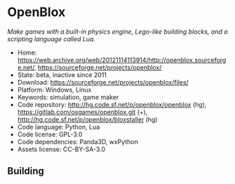 # OpenBlox

_Make games with a built-in physics engine, Lego-like building blocks, and a scripting language called Lua._

- Home: https://web.archive.org/web/20121114113914/http://openblox.sourceforge.net/, https://sourceforge.net/projects/openblox/
- State: beta, inactive since 2011
- Download: https://sourceforge.net/projects/openblox/files/
- Platform: Windows, Linux
- Keywords: simulation, game maker
- Code repository: http://hg.code.sf.net/p/openblox/openblox (hg), https://gitlab.com/osgames/openblox.git (+), http://hg.code.sf.net/p/openblox/bloxstaller (hg)
- Code language: Python, Lua
- Code license: GPL-3.0
- Code dependencies: Panda3D, wxPython
- Assets license: CC-BY-SA-3.0

## Building
